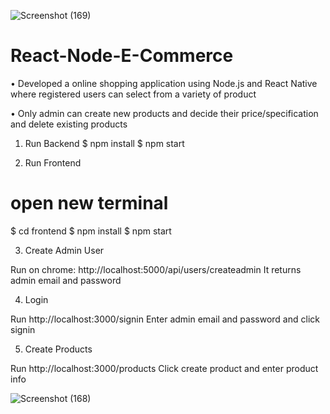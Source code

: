 ![Screenshot (169)](https://user-images.githubusercontent.com/44099058/111085325-ee735580-853c-11eb-8a58-b511087ebf2a.png)
# React-Node-E-Commerce

• Developed a online shopping application using Node.js and React Native
where registered users can select from a variety of product


• Only admin can create new products and decide their price/specification
and delete existing products


1. Run Backend
$ npm install
$ npm start
   
   
2. Run Frontend
# open new terminal
$ cd frontend
$ npm install
$ npm start
    
    
3. Create Admin User

Run on chrome: http://localhost:5000/api/users/createadmin
It returns admin email and password
    
    
4. Login

Run http://localhost:3000/signin
Enter admin email and password and click signin
     
     
5. Create Products

Run http://localhost:3000/products
Click create product and enter product info

![Screenshot (168)](https://user-images.githubusercontent.com/44099058/111085302-cd126980-853c-11eb-933f-3a382d41c341.png)

